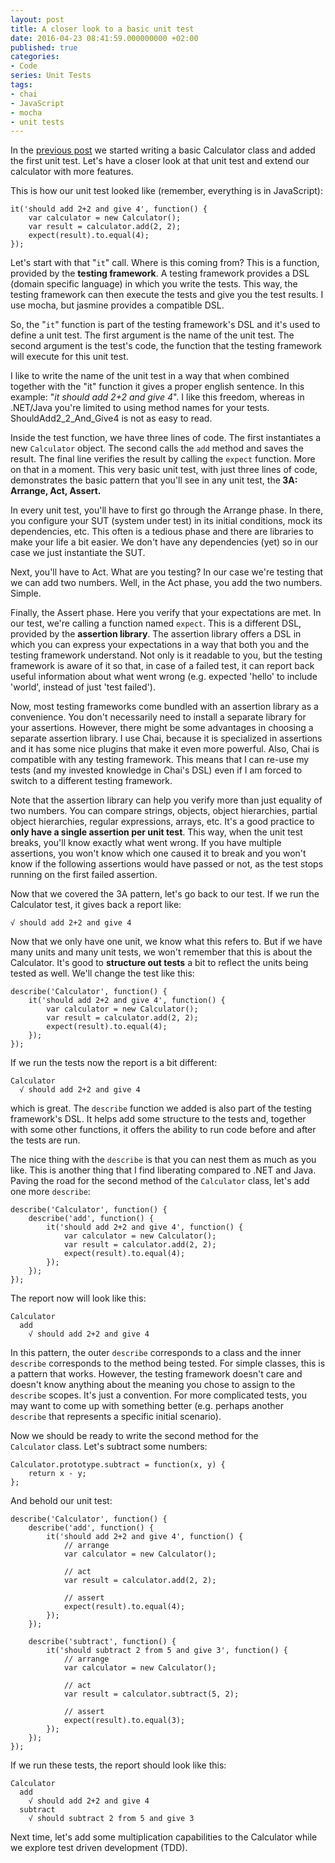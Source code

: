 ```yaml
---
layout: post
title: A closer look to a basic unit test
date: 2016-04-23 08:41:59.000000000 +02:00
published: true
categories:
- Code
series: Unit Tests
tags:
- chai
- JavaScript
- mocha
- unit tests
---
```


In the <a href="/2016/04/what-is-a-unit-test-and-why-should-i-care/">previous post</a> we started writing a basic Calculator class and added the first unit test. Let's have a closer look at that unit test and extend our calculator with more features.

<!--more-->

This is how our unit test looked like (remember, everything is in JavaScript):

```
it('should add 2+2 and give 4', function() {
    var calculator = new Calculator();
    var result = calculator.add(2, 2);
    expect(result).to.equal(4);
});
```

Let's start with that "<code>it</code>" call. Where is this coming from? This is a function, provided by the <strong>testing framework</strong>. A testing framework provides a DSL (domain specific language) in which you write the tests. This way, the testing framework can then execute the tests and give you the test results. I use mocha, but jasmine provides a compatible DSL.

So, the "<code>it</code>" function is part of the testing framework's DSL and it's used to define a unit test. The first argument is the name of the unit test. The second argument is the test's code, the function that the testing framework will execute for this unit test.

I like to write the name of the unit test in a way that when combined together with the "it" function it gives a proper english sentence. In this example: "<em>it should add 2+2 and give 4</em>". I like this freedom, whereas in .NET/Java you're limited to using method names for your tests. ShouldAdd2_2_And_Give4 is not as easy to read.

Inside the test function, we have three lines of code. The first instantiates a new <code>Calculator</code> object. The second calls the <code>add</code> method and saves the result. The final line verifies the result by calling the <code>expect</code> function. More on that in a moment. This very basic unit test, with just three lines of code, demonstrates the basic pattern that you'll see in any unit test, the<strong> 3A: Arrange, Act, Assert.</strong>

In every unit test, you'll have to first go through the Arrange phase. In there, you configure your SUT (system under test) in its initial conditions, mock its dependencies, etc. This often is a tedious phase and there are libraries to make your life a bit easier. We don't have any dependencies (yet) so in our case we just instantiate the SUT.

Next, you'll have to Act. What are you testing? In our case we're testing that we can add two numbers. Well, in the Act phase, you add the two numbers. Simple.

Finally, the Assert phase. Here you verify that your expectations are met. In our test, we're calling a function named <code>expect</code>. This is a different DSL, provided by the <strong>assertion library</strong>. The assertion library offers a DSL in which you can express your expectations in a way that both you and the testing framework understand. Not only is it readable to you, but the testing framework is aware of it so that, in case of a failed test, it can report back useful information about what went wrong (e.g. expected 'hello' to include 'world', instead of just 'test failed').

Now, most testing frameworks come bundled with an assertion library as a convenience. You don't necessarily need to install a separate library for your assertions. However, there might be some advantages in choosing a separate assertion library. I use Chai, because it is specialized in assertions and it has some nice plugins that make it even more powerful. Also, Chai is compatible with any testing framework. This means that I can re-use my tests (and my invested knowledge in Chai's DSL) even if I am forced to switch to a different testing framework.

Note that the assertion library can help you verify more than just equality of two numbers. You can compare strings, objects, object hierarchies, partial object hierarchies, regular expressions, arrays, etc. It's a good practice to <strong>only have a single assertion per unit test</strong>. This way, when the unit test breaks, you'll know exactly what went wrong. If you have multiple assertions, you won't know which one caused it to break and you won't know if the following assertions would have passed or not, as the test stops running on the first failed assertion.

Now that we covered the 3A pattern, let's go back to our test. If we run the Calculator test, it gives back a report like:

```
√ should add 2+2 and give 4
```

Now that we only have one unit, we know what this refers to. But if we have many units and many unit tests, we won't remember that this is about the Calculator. It's good to <strong>structure out tests</strong> a bit to reflect the units being tested as well. We'll change the test like this:

```
describe('Calculator', function() {
    it('should add 2+2 and give 4', function() {
        var calculator = new Calculator();
        var result = calculator.add(2, 2);
        expect(result).to.equal(4);
    });
});
```

If we run the tests now the report is a bit different:

```
Calculator
  √ should add 2+2 and give 4
```

which is great. The <code>describe</code> function we added is also part of the testing framework's DSL. It helps add some structure to the tests and, together with some other functions, it offers the ability to run code before and after the tests are run.

The nice thing with the <code>describe</code> is that you can nest them as much as you like. This is another thing that I find liberating compared to .NET and Java. Paving the road for the second method of the <code>Calculator</code> class, let's add one more <code>describe</code>:

```
describe('Calculator', function() {
    describe('add', function() {
        it('should add 2+2 and give 4', function() {
            var calculator = new Calculator();
            var result = calculator.add(2, 2);
            expect(result).to.equal(4);
        });
    });
});
```

The report now will look like this:

```
Calculator
  add
    √ should add 2+2 and give 4
```

In this pattern, the outer <code>describe</code> corresponds to a class and the inner <code>describe</code> corresponds to the method being tested. For simple classes, this is a pattern that works. However, the testing framework doesn't care and doesn't know anything about the meaning you chose to assign to the <code>describe</code> scopes. It's just a convention. For more complicated tests, you may want to come up with something better (e.g. perhaps another <code>describe</code> that represents a specific initial scenario).

Now we should be ready to write the second method for the <code>Calculator</code> class. Let's subtract some numbers:

```
Calculator.prototype.subtract = function(x, y) {
    return x - y;
};
```

And behold our unit test:

```
describe('Calculator', function() {
    describe('add', function() {
        it('should add 2+2 and give 4', function() {
            // arrange
            var calculator = new Calculator();

            // act
            var result = calculator.add(2, 2);

            // assert
            expect(result).to.equal(4);
        });
    });

    describe('subtract', function() {
        it('should subtract 2 from 5 and give 3', function() {
            // arrange
            var calculator = new Calculator();

            // act
            var result = calculator.subtract(5, 2);

            // assert
            expect(result).to.equal(3);
        });
    });
});
```

If we run these tests, the report should look like this:

```
Calculator
  add
    √ should add 2+2 and give 4
  subtract
    √ should subtract 2 from 5 and give 3
```

Next time, let's add some multiplication capabilities to the Calculator while we explore test driven development (TDD).
